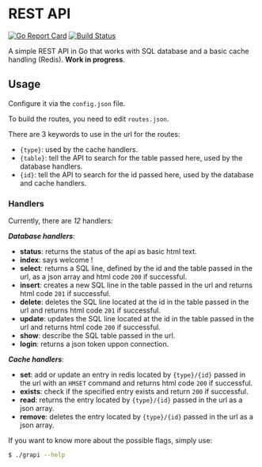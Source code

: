 # REST API #
[![Go Report Card](https://goreportcard.com/badge/github.com/ingvaar/grapi)](https://goreportcard.com/report/github.com/ingvaar/grapi)
[![Build Status](https://travis-ci.com/ingvaar/grapi.svg?branch=master)](https://travis-ci.com/ingvaar/grapi)

A simple REST API in Go that works with SQL database and a basic cache handling (Redis).
**Work in progress**.

## Usage ##

Configure it via the `config.json` file.

To build the routes, you need to edit `routes.json`.

There are 3 keywords to use in the url for the routes:
* `{type}`: used by the cache handlers.
* `{table}`: tell the API to search for the table passed here, used by the database handlers.
* `{id}`: tell the API to search for the id passed here, used by the database and cache handlers. 

### Handlers ###

Currently, there are *12* handlers:

  ***Database handlers***:

   * **status**: returns the status of the api as basic html text.
   * **index**: says welcome !
   * **select**: returns a SQL line, defined by the id and the table passed in the url, as a json array and html code `200`       if successful.
   * **insert**: creates a new SQL line in the table passed in the url and returns html code `201` if successful.
   * **delete**: deletes the SQL line located at the id in the table passed in the url and returns html code `201` if             successful.
   * **update**: updates the SQL line located at the id in the table passed in the url and returns html code `200` if             successful.
   * **show**: describe the SQL table passed in the url.
   * **login**: returns a json token uppon connection.
    
  ***Cache handlers***:
  
   * **set**: add or update an entry in redis located by `{type}/{id}` passed in the url with an `HMSET` command and returns     html code `200` if successful.
   * **exists**: check if the specified entry exists and return `200` if successful.
   * **read**: returns the entry located by `{type}/{id}` passed in the url as a json array.
   * **remove**: deletes the entry located by `{type}/{id}` passed in the url as a json array.


If you want to know more about the possible flags, simply use:

```sh
$ ./grapi --help
```
